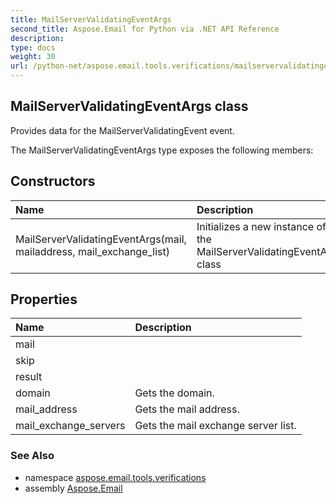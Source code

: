 ```yaml
---
title: MailServerValidatingEventArgs
second_title: Aspose.Email for Python via .NET API Reference
description: 
type: docs
weight: 30
url: /python-net/aspose.email.tools.verifications/mailservervalidatingeventargs/
---
```


## MailServerValidatingEventArgs class

Provides data for the MailServerValidatingEvent event.

The MailServerValidatingEventArgs type exposes the following members:
## Constructors
| Name | Description |
| :- | :- |
|MailServerValidatingEventArgs(mail, mailaddress, mail_exchange_list)|Initializes a new instance of the MailServerValidatingEventArgs class|
## Properties
| Name | Description |
| :- | :- |
|mail|  |
|skip|  |
|result|  |
|domain|Gets the domain.|
|mail_address|Gets the mail address.|
|mail_exchange_servers|Gets the mail exchange server list.|

### See Also

* namespace [aspose.email.tools.verifications](/email/python-net/aspose.email.tools.verifications/)
* assembly [Aspose.Email](/email/python-net/)

